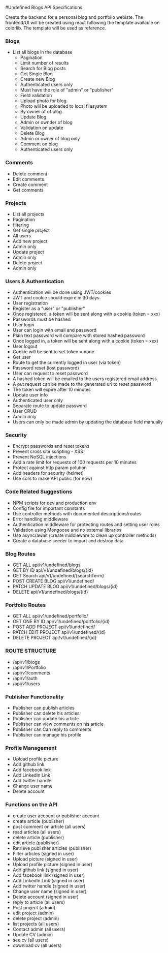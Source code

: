 #Undefined Blogs API Specifications

Create the backend for a personal blog and portfolio webiste. The frontend/UI will be created using react following the template available on colorlib. The template will be used as reference.

### Blogs

- List all blogs in the database
  - Pagination
  - Limit number of results
  - Search for Blog posts
  - Get Single Blog
  - Create new Blog
  - Authenticated users only
  - Must have the role of "admin" or "publisher"
  - Field validation
  - Upload photo for blog.
  - Photo will be uploaded to local filesystem
  - By owner of of blog
  - Update Blog
  - Admin or ownder of blog
  - Validation on update
  - Delete Blog
  - Admin or owner of blog only
  - Comment on blog
  - Authenticated users only

### Comments

- Delete comment
- Edit comments
- Create comment
- Get comments

### Projects

- List all projects
- Pagination
- filtering
- Get single project
- All users
- Add new project
- Admin only
- Update project
- Admin only
- Delete project
- Admin only

### Users & Authentication

- Authentication will be done using JWT/cookies
- JWT and cookie should expire in 30 days
- User registration
- Register as a "user" or "publisher"
- Once registered, a token will be sent along with a cookie (token = xxx)
- Passwords must be hashed
- User login
- User can login with email and password
- Plain text password will compare with stored hashed password
- Once logged in, a token will be sent along with a cookie (token = xxx)
- User logout
- Cookie will be sent to set token = none
- Get user
- Route to get the currently logged in user (via token)
- Password reset (lost password)
- User can request to reset password
- A hashed token will be emailed to the users registered email address
- A put request can be made to the generated url to reset password
- The token will expire after 10 minutes
- Update user info
- Authenticated user only
- Separate route to update password
- User CRUD
- Admin only
- Users can only be made admin by updating the database field manually

### Security

- Encrypt passwords and reset tokens
- Prevent cross site scripting - XSS
- Prevent NoSQL injections
- Add a rate limit for requests of 100 requests per 10 minutes
- Protect against http param polution
- Add headers for security (helmet)
- Use cors to make API public (for now)

### Code Related Suggestions

- NPM scripts for dev and production env
- Config file for important constants
- Use controller methods with documented descriptions/routes
- Error handling middleware
- Authentication middleware for protecting routes and setting user roles
- Validation using Mongoose and no external libraries
- Use async/await (create middleware to clean up controller methods)
- Create a database seeder to import and destroy data

### Blog Routes

- GET ALL api/v1/undefined/blogs
- GET BY ID api/v1/undefined/blogs/{id}
- GET Search api/v1/undefined/{searchTerm}
- POST CREATE BLOG api/v1/undefined/
- PATCH UPDATE BLOG api/v1/undefined/blogs/{id}
- DELETE api/v1/undefined/blogs/{id}

### Portfolio Routes

- GET ALL api/v1/undefined/portfolio/
- GET ONE BY ID api/v1/undefined/portfolio/{id}
- POST ADD PROJECT api/v1/undefined/
- PATCH EDIT PROJECT api/v1/undefined/{id}
- DELETE PROJECT api/v1/undefined/{id}

### ROUTE STRUCTURE

- /api/v1/blogs
- /api/v1/Portfolio
- /api/v1/comments
- /api/v1/auth
- /api/v1/users

### Publisher Functionality

- Publisher can publish articles
- Publisher can delete his articles
- Publisher can update his article
- Publisher can view comments on his article
- Publisher can Can reply to comments
- Publisher can manage his profile

### Profile Management

- Upload profile picture
- Add github link
- Add facebook link
- Add LinkedIn Link
- Add twitter handle
- Change user name
- Delete account

### Functions on the API

- create user account or publisher account
- create article (publisher)
- post comment on article (all users)
- read articles (all users)
- delete article (publisher)
- edit article (publisher)
- Retrieve publisher articles (publisher)
- Filter articles (signed in user)
- Upload picture (signed in user)
- Upload profile picture (signed in user)
- Add github link (signed in user)
- Add facebook link (signed in user)
- Add LinkedIn Link (signed in user)
- Add twitter handle (signed in user)
- Change user name (signed in user)
- Delete account (signed in user)
- reply to article (all users)
- Post project (admin)
- edit project (admin)
- delete project (admin)
- list projects (all users)
- Contact admin (all users)
- Update CV (admin)
- see cv (all users)
- download cv (all users)
